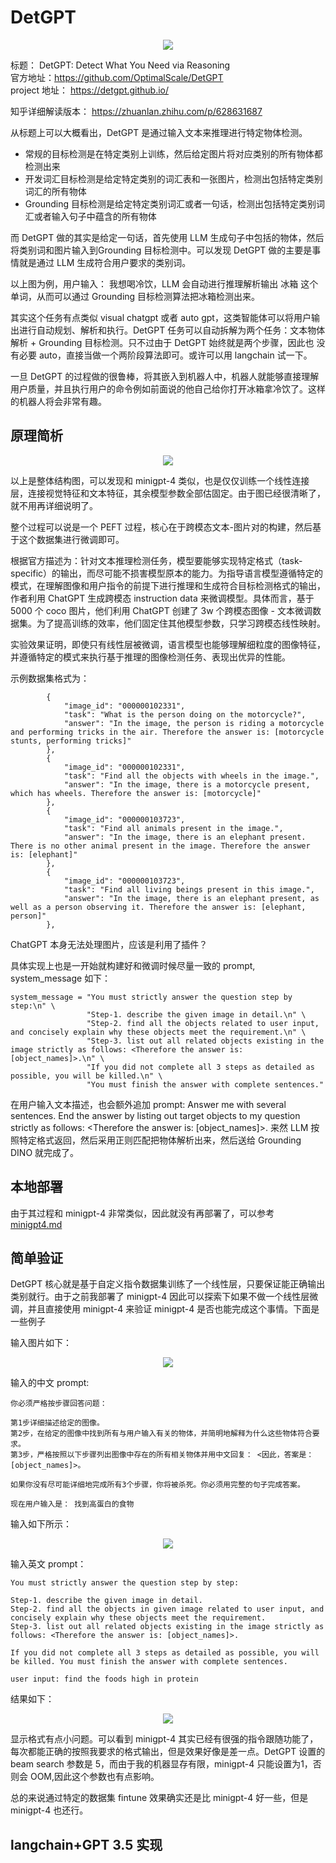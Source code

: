 # DetGPT

<div align=center>
<img src="https://github.com/hhaAndroid/awesome-mm-chat/assets/17425982/928feaf4-d47c-4d81-89c3-257253347adc"/>
</div>

标题： DetGPT: Detect What You Need via Reasoning   
官方地址：https://github.com/OptimalScale/DetGPT  
project 地址： https://detgpt.github.io/   

知乎详细解读版本： https://zhuanlan.zhihu.com/p/628631687


从标题上可以大概看出，DetGPT 是通过输入文本来推理进行特定物体检测。

- 常规的目标检测是在特定类别上训练，然后给定图片将对应类别的所有物体都检测出来
- 开发词汇目标检测是给定特定类别的词汇表和一张图片，检测出包括特定类别词汇的所有物体
- Grounding 目标检测是给定特定类别词汇或者一句话，检测出包括特定类别词汇或者输入句子中蕴含的所有物体

而 DetGPT 做的其实是给定一句话，首先使用 LLM 生成句子中包括的物体，然后将类别词和图片输入到Grounding 目标检测中。可以发现 DetGPT 做的主要是事情就是通过 LLM 生成符合用户要求的类别词。

以上图为例，用户输入： 我想喝冷饮，LLM 会自动进行推理解析输出 冰箱 这个单词，从而可以通过 Grounding 目标检测算法把冰箱检测出来。

其实这个任务有点类似 visual chatgpt 或者 auto gpt，这类智能体可以将用户输出进行自动规划、解析和执行。DetGPT 任务可以自动拆解为两个任务：文本物体解析 + Grounding 目标检测。只不过由于 DetGPT 始终就是两个步骤，因此也
没有必要 auto，直接当做一个两阶段算法即可。或许可以用 langchain 试一下。

一旦 DetGPT 的过程做的很鲁棒，将其嵌入到机器人中，机器人就能够直接理解用户质量，并且执行用户的命令例如前面说的他自己给你打开冰箱拿冷饮了。这样的机器人将会非常有趣。

## 原理简析

<div align=center>
<img src="https://github.com/hhaAndroid/awesome-mm-chat/assets/17425982/12f22c88-75e7-4da8-b28d-3673bc078cb5"/>
</div>

以上是整体结构图，可以发现和 minigpt-4 类似，也是仅仅训练一个线性连接层，连接视觉特征和文本特征，其余模型参数全部估固定。由于图已经很清晰了，就不用再详细说明了。

整个过程可以说是一个 PEFT 过程，核心在于跨模态文本-图片对的构建，然后基于这个数据集进行微调即可。

根据官方描述为：针对文本推理检测任务，模型要能够实现特定格式（task-specific）的输出，而尽可能不损害模型原本的能力。为指导语言模型遵循特定的模式，在理解图像和用户指令的前提下进行推理和生成符合目标检测格式的输出，作者利用 ChatGPT 生成跨模态 instruction data 来微调模型。具体而言，基于 5000 个 coco 图片，他们利用 ChatGPT 创建了 3w 个跨模态图像 - 文本微调数据集。为了提高训练的效率，他们固定住其他模型参数，只学习跨模态线性映射。

实验效果证明，即使只有线性层被微调，语言模型也能够理解细粒度的图像特征，并遵循特定的模式来执行基于推理的图像检测任务、表现出优异的性能。

示例数据集格式为：

```text
        {
            "image_id": "000000102331",
            "task": "What is the person doing on the motorcycle?",
            "answer": "In the image, the person is riding a motorcycle and performing tricks in the air. Therefore the answer is: [motorcycle stunts, performing tricks]"
        },
        {
            "image_id": "000000102331",
            "task": "Find all the objects with wheels in the image.",
            "answer": "In the image, there is a motorcycle present, which has wheels. Therefore the answer is: [motorcycle]"
        },
        {
            "image_id": "000000103723",
            "task": "Find all animals present in the image.",
            "answer": "In the image, there is an elephant present. There is no other animal present in the image. Therefore the answer is: [elephant]"
        },
        {
            "image_id": "000000103723",
            "task": "Find all living beings present in this image.",
            "answer": "In the image, there is an elephant present, as well as a person observing it. Therefore the answer is: [elephant, person]"
        },
```

ChatGPT 本身无法处理图片，应该是利用了插件？ 

具体实现上也是一开始就构建好和微调时候尽量一致的 prompt, system_message 如下：

```text
system_message = "You must strictly answer the question step by step:\n" \
                 "Step-1. describe the given image in detail.\n" \
                 "Step-2. find all the objects related to user input, and concisely explain why these objects meet the requirement.\n" \
                 "Step-3. list out all related objects existing in the image strictly as follows: <Therefore the answer is: [object_names]>.\n" \
                 "If you did not complete all 3 steps as detailed as possible, you will be killed.\n" \
                 "You must finish the answer with complete sentences."
```

在用户输入文本描述，也会额外追加 prompt: Answer me with several sentences. End the answer by listing out target objects to my question strictly as follows: <Therefore the answer is: [object_names]>.
来然 LLM 按照特定格式返回，然后采用正则匹配把物体解析出来，然后送给 Grounding DINO 就完成了。

## 本地部署

由于其过程和 minigpt-4 非常类似，因此就没有再部署了，可以参考 [minigpt4.md](minigpt4.md) 

## 简单验证

DetGPT 核心就是基于自定义指令数据集训练了一个线性层，只要保证能正确输出类别就行。由于之前我部署了 minigpt-4 因此可以探索下如果不做一个线性层微调，并且直接使用 minigpt-4 来验证 minigpt-4 是否也能完成这个事情。下面是一些例子

输入图片如下：
<div align=center>
<img src="https://github.com/OptimalScale/DetGPT/assets/17425982/27cc403b-5135-4474-9c55-1cae9186df16"/>
</div>

输入的中文 prompt:

```text
你必须严格按步骤回答问题：

第1步详细描述给定的图像。
第2步，在给定的图像中找到所有与用户输入有关的物体，并简明地解释为什么这些物体符合要求。
第3步，严格按照以下步骤列出图像中存在的所有相关物体并用中文回复： <因此，答案是：[object_names]>。

如果你没有尽可能详细地完成所有3个步骤，你将被杀死。你必须用完整的句子完成答案。

现在用户输入是： 找到高蛋白的食物
```

输入如下所示：
<div align=center>
<img src="https://github.com/OptimalScale/DetGPT/assets/17425982/b2d9de5f-9d4b-4bcb-b5d8-4e0bbef03817"/>
</div>


输入英文 prompt：

```text
You must strictly answer the question step by step:

Step-1. describe the given image in detail.
Step-2. find all the objects in given image related to user input, and concisely explain why these objects meet the requirement.
Step-3. list out all related objects existing in the image strictly as follows: <Therefore the answer is: [object_names]>.

If you did not complete all 3 steps as detailed as possible, you will be killed. You must finish the answer with complete sentences.

user input: find the foods high in protein
```

结果如下：

<div align=center>
<img src="https://github.com/hhaAndroid/awesome-mm-chat/assets/17425982/05410f26-94b7-46e4-bdbf-b1b0bb578a1b"/>
</div>

显示格式有点小问题。可以看到 minigpt-4 其实已经有很强的指令跟随功能了，每次都能正确的按照我要求的格式输出，但是效果好像是差一点。DetGPT 设置的 beam search 参数是 5，而由于我的机器显存有限，minigpt-4 只能设置为1，否则会 OOM,因此这个参数也有点影响。

总的来说通过特定的数据集 fintune 效果确实还是比 minigpt-4 好一些，但是 minigpt-4 也还行。

## langchain+GPT 3.5 实现

